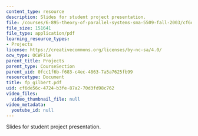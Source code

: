 ```yaml
---
content_type: resource
description: Slides for student project presentation.
file: /courses/6-895-theory-of-parallel-systems-sma-5509-fall-2003/cf6de56c4724b3fe87a270d3fd98c762_fp_gilbert.pdf
file_size: 151641
file_type: application/pdf
learning_resource_types:
- Projects
license: https://creativecommons.org/licenses/by-nc-sa/4.0/
ocw_type: OCWFile
parent_title: Projects
parent_type: CourseSection
parent_uid: 0fcc1f6b-f683-c4ec-4863-7a5a7625fb99
resourcetype: Document
title: fp_gilbert.pdf
uid: cf6de56c-4724-b3fe-87a2-70d3fd98c762
video_files:
  video_thumbnail_file: null
video_metadata:
  youtube_id: null
---
```

Slides for student project presentation.